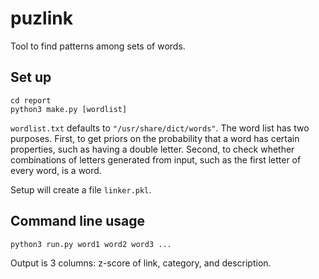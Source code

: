 # puzlink

Tool to find patterns among sets of words.

## Set up

	cd report
	python3 make.py [wordlist]

`wordlist.txt` defaults to `"/usr/share/dict/words"`. The word list has two purposes. First, to get
priors on the probability that a word has certain properties, such as having a double letter.
Second, to check whether combinations of letters generated from input, such as the first letter of
every word, is a word.

Setup will create a file `linker.pkl`.

## Command line usage

	python3 run.py word1 word2 word3 ...

Output is 3 columns: z-score of link, category, and description.

